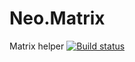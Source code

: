# Neo.Matrix
Matrix helper
[![Build status](https://derklyse.visualstudio.com/GitBuilds/_apis/build/status/Neo.Matrix)](https://derklyse.visualstudio.com/GitBuilds/_build/latest?definitionId=6)
